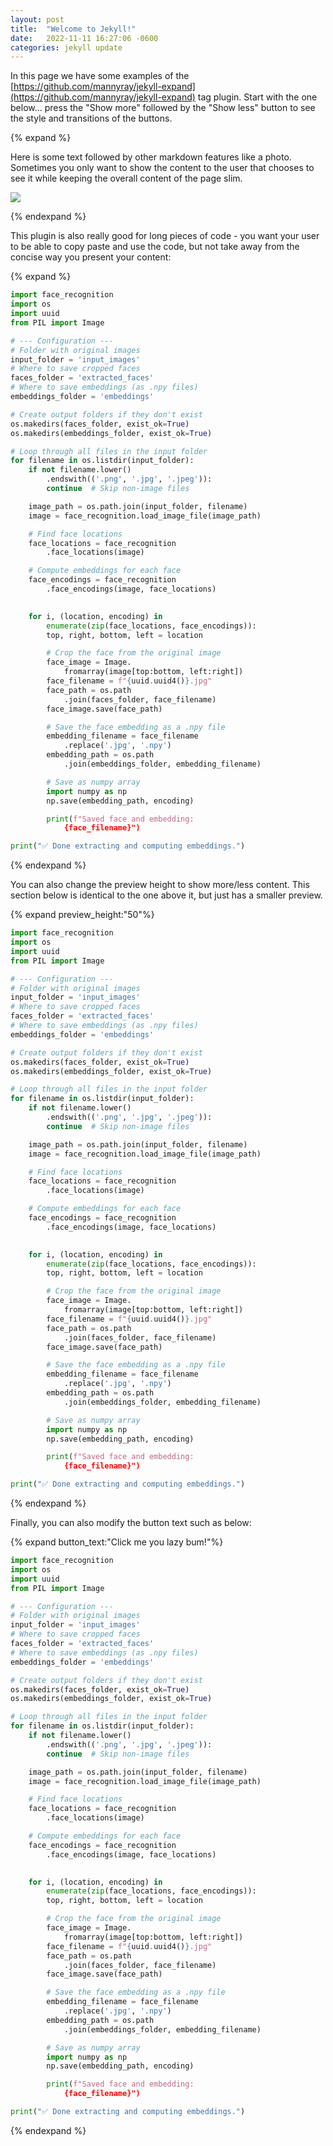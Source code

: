 ```yaml
---
layout: post
title:  "Welcome to Jekyll!"
date:   2022-11-11 16:27:06 -0600
categories: jekyll update
---
```


In this page we have some examples of the [https://github.com/mannyray/jekyll-expand](https://github.com/mannyray/jekyll-expand) tag plugin. Start with the one below... press the "Show more" followed by the "Show less" button to see the style and transitions of the buttons.


{% expand %}

Here is some text followed by other markdown features like a photo. Sometimes you only want to show the content to the user that chooses to see it while keeping the overall content of the page slim.

![](/photos/pexels-pixabay-326235.jpg)

{% endexpand %}

This plugin is also really good for long pieces of code - you want your user to be able to copy paste and use the code, but not take away from the concise way you present your content:


{% expand %}

```python
import face_recognition
import os
import uuid
from PIL import Image

# --- Configuration ---
# Folder with original images
input_folder = 'input_images'
# Where to save cropped faces      
faces_folder = 'extracted_faces'
# Where to save embeddings (as .npy files) 
embeddings_folder = 'embeddings'   

# Create output folders if they don't exist
os.makedirs(faces_folder, exist_ok=True)
os.makedirs(embeddings_folder, exist_ok=True)

# Loop through all files in the input folder
for filename in os.listdir(input_folder):
    if not filename.lower()
        .endswith(('.png', '.jpg', '.jpeg')):
        continue  # Skip non-image files

    image_path = os.path.join(input_folder, filename)
    image = face_recognition.load_image_file(image_path)

    # Find face locations
    face_locations = face_recognition
        .face_locations(image)

    # Compute embeddings for each face
    face_encodings = face_recognition
        .face_encodings(image, face_locations)

    
    for i, (location, encoding) in 
        enumerate(zip(face_locations, face_encodings)):
        top, right, bottom, left = location

        # Crop the face from the original image
        face_image = Image.
            fromarray(image[top:bottom, left:right])
        face_filename = f"{uuid.uuid4()}.jpg"
        face_path = os.path
            .join(faces_folder, face_filename)
        face_image.save(face_path)

        # Save the face embedding as a .npy file
        embedding_filename = face_filename
            .replace('.jpg', '.npy')
        embedding_path = os.path
            .join(embeddings_folder, embedding_filename)

        # Save as numpy array
        import numpy as np
        np.save(embedding_path, encoding)

        print(f"Saved face and embedding:
            {face_filename}")

print("✅ Done extracting and computing embeddings.")
```

{% endexpand %}

You can also change the preview height to show more/less content. This section below is identical to the one above it, but just has a smaller preview.

{% expand preview_height:"50"%}

```python
import face_recognition
import os
import uuid
from PIL import Image

# --- Configuration ---
# Folder with original images
input_folder = 'input_images'
# Where to save cropped faces      
faces_folder = 'extracted_faces'
# Where to save embeddings (as .npy files) 
embeddings_folder = 'embeddings'   

# Create output folders if they don't exist
os.makedirs(faces_folder, exist_ok=True)
os.makedirs(embeddings_folder, exist_ok=True)

# Loop through all files in the input folder
for filename in os.listdir(input_folder):
    if not filename.lower()
        .endswith(('.png', '.jpg', '.jpeg')):
        continue  # Skip non-image files

    image_path = os.path.join(input_folder, filename)
    image = face_recognition.load_image_file(image_path)

    # Find face locations
    face_locations = face_recognition
        .face_locations(image)

    # Compute embeddings for each face
    face_encodings = face_recognition
        .face_encodings(image, face_locations)

    
    for i, (location, encoding) in 
        enumerate(zip(face_locations, face_encodings)):
        top, right, bottom, left = location

        # Crop the face from the original image
        face_image = Image.
            fromarray(image[top:bottom, left:right])
        face_filename = f"{uuid.uuid4()}.jpg"
        face_path = os.path
            .join(faces_folder, face_filename)
        face_image.save(face_path)

        # Save the face embedding as a .npy file
        embedding_filename = face_filename
            .replace('.jpg', '.npy')
        embedding_path = os.path
            .join(embeddings_folder, embedding_filename)

        # Save as numpy array
        import numpy as np
        np.save(embedding_path, encoding)

        print(f"Saved face and embedding:
            {face_filename}")

print("✅ Done extracting and computing embeddings.")
```

{% endexpand %}


Finally, you can also modify the button text such as below:

{% expand button_text:"Click me you lazy bum!"%}

```python
import face_recognition
import os
import uuid
from PIL import Image

# --- Configuration ---
# Folder with original images
input_folder = 'input_images'
# Where to save cropped faces      
faces_folder = 'extracted_faces'
# Where to save embeddings (as .npy files) 
embeddings_folder = 'embeddings'   

# Create output folders if they don't exist
os.makedirs(faces_folder, exist_ok=True)
os.makedirs(embeddings_folder, exist_ok=True)

# Loop through all files in the input folder
for filename in os.listdir(input_folder):
    if not filename.lower()
        .endswith(('.png', '.jpg', '.jpeg')):
        continue  # Skip non-image files

    image_path = os.path.join(input_folder, filename)
    image = face_recognition.load_image_file(image_path)

    # Find face locations
    face_locations = face_recognition
        .face_locations(image)

    # Compute embeddings for each face
    face_encodings = face_recognition
        .face_encodings(image, face_locations)

    
    for i, (location, encoding) in 
        enumerate(zip(face_locations, face_encodings)):
        top, right, bottom, left = location

        # Crop the face from the original image
        face_image = Image.
            fromarray(image[top:bottom, left:right])
        face_filename = f"{uuid.uuid4()}.jpg"
        face_path = os.path
            .join(faces_folder, face_filename)
        face_image.save(face_path)

        # Save the face embedding as a .npy file
        embedding_filename = face_filename
            .replace('.jpg', '.npy')
        embedding_path = os.path
            .join(embeddings_folder, embedding_filename)

        # Save as numpy array
        import numpy as np
        np.save(embedding_path, encoding)

        print(f"Saved face and embedding:
            {face_filename}")

print("✅ Done extracting and computing embeddings.")
```

{% endexpand %}
